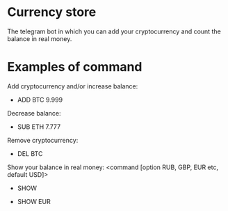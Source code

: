 # Currency store

The telegram bot in which you can add your cryptocurrency
and count the balance in real money.

# Examples of command
Add cryptocurrency and/or increase balance:
<command currency number>

- ADD BTC 9.999

Decrease balance:
<command currency number>

- SUB ETH 7.777

Remove cryptocurrency:
<command currency>

- DEL BTC

Show your balance in real money:
<command [option RUB, GBP, EUR etc, default USD]>

- SHOW

- SHOW EUR
